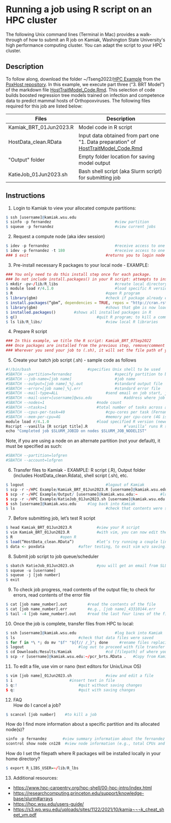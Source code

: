 # Running a job using R script on an HPC cluster
The following Unix command lines (Terminal in Mac) provides a walk-through of how to submit an R job on Kamiak, Washington State University's high performance computing cluster. You can adapt the script to your HPC cluster.

## Description
To follow along, download the folder ~/Tseng2022/[HPC Example](https://github.com/viralemergence/PoxHost/tree/main/Tseng2022/HPC%20Example) from the [PoxHost repository](https://github.com/viralemergence/PoxHost).  In this example, we execute part three (“3. BRT Model”) of the markdown file [HostTraitModel_Code.Rmd](https://github.com/viralemergence/PoxHost/blob/main/Tseng2022/Host%20Prediction%20Model/HostTraitModel_Code.Rmd). This selection of code builds boosted regression tree models trained on infection and competence data to predict mammal hosts of Orthopoxviruses. The following files required for this job are listed below: 

| Files                     | Description                                                                          |
| ------------------------- |------------------------------------------------------------------------------------- |
| Kamiak_BRT_01Jun2023.R    | Model code in R script |
| HostData_clean.RData      | Input data obtained from part one "1. Data preparation" of [HostTraitModel_Code.Rmd](https://github.com/viralemergence/PoxHost/blob/3062643ecca2ae88dc209437df9231dab444f66e/Tseng2022/Host%20Trait%20Model/HostTraitModel_Code.Rmd) |
| "Output" folder           | Empty folder location for saving model output                                        |
| KatieJob_01Jun2023.sh     | Bash shell script (aka Slurm script) for submitting job                              |

## Instructions 
1. Login to Kamiak to view your allocated compute partitions:
```R
$ ssh [username]@kamiak.wsu.edu
$ sinfo -p fernandez							#view partition
$ squeue -p fernandez							#view current jobs
```

2. Request a compute node (aka idev session)
```R
$ idev -p fernandez 							#receive access to one core for one hour (60 minutes default)
$ idev -p fernandez -t 180						#receive access to one core for three hours (note @cn##)
### $ exit									#returns you to login node (which is shared by all users)
```

3. Pre-install necessary R packages to your local node - EXAMPLE:
```R
### You only need to do this install step once for each package.
### Do not include install.packages() in your R script: attempts to install packages on Kamiak’s R will fail b/c of permissions. 
$ mkdir -pv~/lib/R_libs							#create local directory for R libraries
$ module load r/4.1.0							#load specific R version
$ R											#open R program
$ library(gbm)								#check if package already exists
$ install.packages(“gbm”, dependencies = TRUE, repos = "http://cran.rstudio.com")																		#installs package & dependencies and auto selects CRAN mirror
$ library(gbm)								#shows that gbm is now loaded in R
$ installed.packages()        #shows all installed packages in R
$ q()									#quit R program; to kill a command, Control+c
$ ls lib/R_libs/							#view local R libraries 
```

4. Prepare R script 	
```R
### In this example, we title the R script: Kamiak_BRT_07Sep2022
### Once packages are installed from the previous step, remove/comment out any install.packages() commands in your   R script
### Wherever you send your job to (.sh), it will set the file path of your job script as your home directory. Any file paths referenced IN your R script (e.g., reading in data or saving data) needs to match your home directory (file path of your job script). 
```

5. Create your batch job script (.sh) - sample code as follows
```R
#!/bin/bash							#specifies Unix shell to be used
#SBATCH --partition=fernandez					#specify partition to be used
#SBATCH --job-name=[job name]					#job name
#SBATCH --output=[job name]_%j.out				#standard output file
#SBATCH --error=[job name]_%j.err				#standard error file
#SBATCH --mail-type=ALL						#send email on job start, job end and job fault
#SBATCH --mail-user=[username]@wsu.edu				#address where job status emails will be used
#SBATCH --nodes=1						#node count
#SBATCH --ntasks=1						#total number of tasks across all nodes
#SBATCH --cpus-per-task=40					#cpu-cores per task (Fernandez node has 40 cores)
#SBATCH --mem-per-cpu=4G					#memory per cpu-core (4G is default) 
module load r/4.1.0						#load specified R version (newest is default)
Rscript --vanilla [R script title].R  				#’vanilla’ runs R script from clean environment
echo "Completed job $SLURM_JOBID on nodes $SLURM_JOB_NODELIST" 
```
Note, if you are using a node on an alternate partition (not your default), it must be specified as such:
```R
#SBATCH --partition=lofgren
#SBATCH --account=lofgren
```

6. Transfer files to Kamiak - EXAMPLE: R script (.R), Output folder (includes HostData_clean.Rdata), shell script (.sh), etc.
```R
$ logout									#logout of Kamiak
$ scp -r ~/HPC Example/Kamiak_BRT_01Jun2023.R [username]@kamiak.wsu.edu:~	#login password will be requested
$ scp -r ~/HPC Example/Output/ [username]@kamiak.wsu.edu:~			#login password will be requested
$ scp -r ~/HPC Example/KatieJob_01Jun2023.sh [username]@kamiak.wsu.edu:~	#login password will be requested
$ ssh [username]@kamiak.wsu.edu     #log back into Kamiak
$ ls										#check that contents were saved to home directory
```

7. Before submitting job, let’s test R script 
```R
$ head Kamiak_BRT_01Jun2023.R 			#view your R script
$ vim Kamiak_BRT_01Jun2023.R 			#with vim, you can now edit the file
$ R						#open R
$ load(“HostData_clean.RData”)			#let’s try running a couple lines of code
$ data <- poxdata				#after testing, to exit vim w/o saving: press Esc key, type :q, and hit Enter key
```

8. Submit job script to job queue/scheduler
```R
$ sbatch KatieJob_01Jun2023.sh			#you will get an email from SLURM notifying you the job is running and a 2nd email when it’s finished
$ squeue -u [username]				 
$ squeue -j [job number]									
$ exit
```

9. To check job progress, read contents of the output file; to check for errors, read contents of the error file
```R
$ cat [job name_number].out			#read the contents of the file
$ cat [job name_number].err			#e.g., [job name]_43310144.err
$ tail -4 [job name_number].out		#read the last four lines of the file (default is 10)
```

10. Once the job is complete, transfer files from HPC to local:
```R
$ ssh [username]@kamiak.wsu.edu	    			#log back into Kamiak
$ ls							#check that data files were saved
$ for f in *\ *; do mv "$f" "${f// /_}"; done     #rename files replacing whitespaces with underscore
$ logout						#log out to proceed with file transfer
$ cd Downloads/Results/Kamiak				#cd [filepath] of where you want to save file
$ scp -r [username]@kamiak.wsu.edu:~/pcr_brts.RData .	#Copy from Kamiak – DO NOT FORGET “ .” at the end
```

11. To edit a file, use vim or nano (text editors for Unix/Linux OS) 
```R
$ vim [job name]_01Jun2023.sh				#view and edit a file
$ i							#insert text in file
$ q:!							#quit without saving changes
$ q:							#quit with saving changes
```

12. FAQ <br />
How do I cancel a job?
```R
$ scancel [job number]    #to kill a job
```
How do I find more information about a specific partition and its allocated node(s)?
```R
sinfo -p fernandez       #view summary information about the fernandez partition (e.g., nodelist/id)
scontrol show node cn128  #view node information (e.g., total CPUs and memory, allocated CPUs, etc.)  
```
How do I set the filepath where R packages will be installed locally in your home directory?
```R
$ export R_LIBS_USER=~/lib/R_lbs
``` 

13. Additional resources:
- https://www.hpc-carpentry.org/hpc-shell/00-hpc-intro/index.html
- https://researchcomputing.princeton.edu/support/knowledge-base/slurm#arrays
- https://hpc.wsu.edu/users-guide/
- https://s3.wp.wsu.edu/uploads/sites/1122/2021/10/kamia¬¬¬k_cheat_sheet_vm.pdf	
